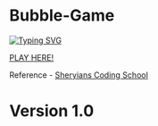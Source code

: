 # Bubble-Game
[![Typing SVG](https://readme-typing-svg.demolab.com?font=Fira+Code&size=15&pause=1000&width=435&lines=%3C+%3E+with+%E2%9D%A4%EF%B8%8F+using+HTML%2C+CSS+and+JavaScript)](https://git.io/typing-svg)

[PLAY HERE!](https://animezkishan.github.io/Bubble-Game/)

Reference - [Sheryians Coding School](https://www.youtube.com/@thesheryianscodingschool/)


# Version 1.0

